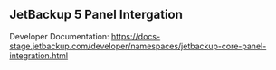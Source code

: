 ## JetBackup 5 Panel Intergation

Developer Documentation: https://docs-stage.jetbackup.com/developer/namespaces/jetbackup-core-panel-integration.html
